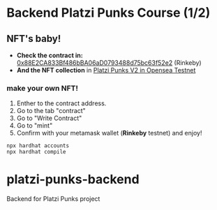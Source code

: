 # Backend Platzi Punks Course (1/2)

NFT's baby!
---

- **Check the contract in:** [0x88E2CA833Bf486bBA06aD0793488d75bc63f52e2](https://rinkeby.etherscan.io/address/0x88E2CA833Bf486bBA06aD0793488d75bc63f52e2#code) (Rinkeby) 
- **And the NFT collection** in [Platzi Punks V2 in Opensea Testnet](https://testnets.opensea.io/collection/plazti-punks-token-v2)


### make your own NFT!

1. Enther to the contract address.
2. Go to the tab "contract"
3. Go to "Write Contract"
4. Go to "mint"
5. Confirm with your metamask wallet (**Rinkeby** testnet) and enjoy!

```shell
npx hardhat accounts
npx hardhat compile
```

# platzi-punks-backend
Backend for Platzi Punks project
